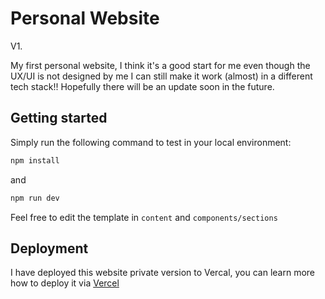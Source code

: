 # Personal Website

V1.

My first personal website, I think it's a good start for me even though the UX/UI is not designed by me I can still make it work (almost) in a different tech stack!! Hopefully there will be an update soon in the future.

## Getting started

Simply run the following command to test in your local environment:
```bash
npm install
```

and 

```bash
npm run dev
```

Feel free to edit the template in `content` and `components/sections`

## Deployment

I have deployed this website private version to Vercal, you can learn more how to deploy it via [Vercel](https://vercel.com/docs/deployments)